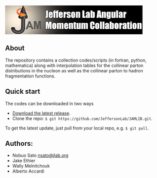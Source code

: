 ![optional caption text](DOC/jam.jpg)

## About
 
The repository contains a collection codes/scripts (in fortran, python,
mathematica) along with interpolation tables for the collinear parton 
distributions in the nucleon as well as the collinear parton to hadron 
fragmentation functions.

## Quick start
The codes can be downloaded in two ways

* [Download the latest release](https://github.com/JeffersonLab/JAMLIB/archive/master.zip).
*  Clone the repo:  `$ git https://github.com/JeffersonLab/JAMLIB.git`.

To get the latest update, just pull from your local repo, e.g. `$ git pull`.


## Authors:
- Nobuo Sato  nsato@jlab.org
- Jake Ethier 
- Wally Melnitchouk  
- Alberto Accardi


